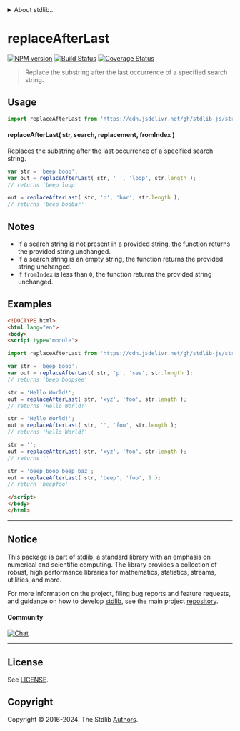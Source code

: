 <!--

@license Apache-2.0

Copyright (c) 2024 The Stdlib Authors.

Licensed under the Apache License, Version 2.0 (the "License");
you may not use this file except in compliance with the License.
You may obtain a copy of the License at

   http://www.apache.org/licenses/LICENSE-2.0

Unless required by applicable law or agreed to in writing, software
distributed under the License is distributed on an "AS IS" BASIS,
WITHOUT WARRANTIES OR CONDITIONS OF ANY KIND, either express or implied.
See the License for the specific language governing permissions and
limitations under the License.

-->


<details>
  <summary>
    About stdlib...
  </summary>
  <p>We believe in a future in which the web is a preferred environment for numerical computation. To help realize this future, we've built stdlib. stdlib is a standard library, with an emphasis on numerical and scientific computation, written in JavaScript (and C) for execution in browsers and in Node.js.</p>
  <p>The library is fully decomposable, being architected in such a way that you can swap out and mix and match APIs and functionality to cater to your exact preferences and use cases.</p>
  <p>When you use stdlib, you can be absolutely certain that you are using the most thorough, rigorous, well-written, studied, documented, tested, measured, and high-quality code out there.</p>
  <p>To join us in bringing numerical computing to the web, get started by checking us out on <a href="https://github.com/stdlib-js/stdlib">GitHub</a>, and please consider <a href="https://opencollective.com/stdlib">financially supporting stdlib</a>. We greatly appreciate your continued support!</p>
</details>

# replaceAfterLast

[![NPM version][npm-image]][npm-url] [![Build Status][test-image]][test-url] [![Coverage Status][coverage-image]][coverage-url] <!-- [![dependencies][dependencies-image]][dependencies-url] -->

> Replace the substring after the last occurrence of a specified search string.

<!-- Section to include introductory text. Make sure to keep an empty line after the intro `section` element and another before the `/section` close. -->

<section class="intro">

</section>

<!-- /.intro -->

<!-- Package usage documentation. -->



<section class="usage">

## Usage

```javascript
import replaceAfterLast from 'https://cdn.jsdelivr.net/gh/stdlib-js/string-base-replace-after-last@esm/index.mjs';
```

#### replaceAfterLast( str, search, replacement, fromIndex )

Replaces the substring after the last occurrence of a specified search string.

```javascript
var str = 'beep boop';
var out = replaceAfterLast( str, ' ', 'loop', str.length );
// returns 'beep loop'

out = replaceAfterLast( str, 'o', 'bar', str.length );
// returns 'beep boobar'
```

</section>

<!-- /.usage -->

<!-- Package usage notes. Make sure to keep an empty line after the `section` element and another before the `/section` close. -->

<section class="notes">

## Notes

-   If a search string is not present in a provided string, the function returns the provided string unchanged.
-   If a search string is an empty string, the function returns the provided string unchanged.
-   If `fromIndex` is less than `0`, the function returns the provided string unchanged.

</section>

<!-- /.notes -->

<!-- Package usage examples. -->

<section class="examples">

## Examples

<!-- eslint no-undef: "error" -->

```html
<!DOCTYPE html>
<html lang="en">
<body>
<script type="module">

import replaceAfterLast from 'https://cdn.jsdelivr.net/gh/stdlib-js/string-base-replace-after-last@esm/index.mjs';

var str = 'beep boop';
var out = replaceAfterLast( str, 'p', 'see', str.length );
// returns 'beep boopsee'

str = 'Hello World!';
out = replaceAfterLast( str, 'xyz', 'foo', str.length );
// returns 'Hello World!'

str = 'Hello World!';
out = replaceAfterLast( str, '', 'foo', str.length );
// returns 'Hello World!'

str = '';
out = replaceAfterLast( str, 'xyz', 'foo', str.length );
// returns ''

str = 'beep boop beep baz';
out = replaceAfterLast( str, 'beep', 'foo', 5 );
// return 'beepfoo'

</script>
</body>
</html>
```

</section>

<!-- /.examples -->

<!-- Section to include cited references. If references are included, add a horizontal rule *before* the section. Make sure to keep an empty line after the `section` element and another before the `/section` close. -->

<section class="references">

</section>

<!-- /.references -->

<!-- Section for related `stdlib` packages. Do not manually edit this section, as it is automatically populated. -->

<section class="related">

</section>

<!-- /.related -->

<!-- Section for all links. Make sure to keep an empty line after the `section` element and another before the `/section` close. -->


<section class="main-repo" >

* * *

## Notice

This package is part of [stdlib][stdlib], a standard library with an emphasis on numerical and scientific computing. The library provides a collection of robust, high performance libraries for mathematics, statistics, streams, utilities, and more.

For more information on the project, filing bug reports and feature requests, and guidance on how to develop [stdlib][stdlib], see the main project [repository][stdlib].

#### Community

[![Chat][chat-image]][chat-url]

---

## License

See [LICENSE][stdlib-license].


## Copyright

Copyright &copy; 2016-2024. The Stdlib [Authors][stdlib-authors].

</section>

<!-- /.stdlib -->

<!-- Section for all links. Make sure to keep an empty line after the `section` element and another before the `/section` close. -->

<section class="links">

[npm-image]: http://img.shields.io/npm/v/@stdlib/string-base-replace-after-last.svg
[npm-url]: https://npmjs.org/package/@stdlib/string-base-replace-after-last

[test-image]: https://github.com/stdlib-js/string-base-replace-after-last/actions/workflows/test.yml/badge.svg?branch=main
[test-url]: https://github.com/stdlib-js/string-base-replace-after-last/actions/workflows/test.yml?query=branch:main

[coverage-image]: https://img.shields.io/codecov/c/github/stdlib-js/string-base-replace-after-last/main.svg
[coverage-url]: https://codecov.io/github/stdlib-js/string-base-replace-after-last?branch=main

<!--

[dependencies-image]: https://img.shields.io/david/stdlib-js/string-base-replace-after-last.svg
[dependencies-url]: https://david-dm.org/stdlib-js/string-base-replace-after-last/main

-->

[chat-image]: https://img.shields.io/gitter/room/stdlib-js/stdlib.svg
[chat-url]: https://app.gitter.im/#/room/#stdlib-js_stdlib:gitter.im

[stdlib]: https://github.com/stdlib-js/stdlib

[stdlib-authors]: https://github.com/stdlib-js/stdlib/graphs/contributors

[umd]: https://github.com/umdjs/umd
[es-module]: https://developer.mozilla.org/en-US/docs/Web/JavaScript/Guide/Modules

[deno-url]: https://github.com/stdlib-js/string-base-replace-after-last/tree/deno
[deno-readme]: https://github.com/stdlib-js/string-base-replace-after-last/blob/deno/README.md
[umd-url]: https://github.com/stdlib-js/string-base-replace-after-last/tree/umd
[umd-readme]: https://github.com/stdlib-js/string-base-replace-after-last/blob/umd/README.md
[esm-url]: https://github.com/stdlib-js/string-base-replace-after-last/tree/esm
[esm-readme]: https://github.com/stdlib-js/string-base-replace-after-last/blob/esm/README.md
[branches-url]: https://github.com/stdlib-js/string-base-replace-after-last/blob/main/branches.md

[stdlib-license]: https://raw.githubusercontent.com/stdlib-js/string-base-replace-after-last/main/LICENSE

</section>

<!-- /.links -->
